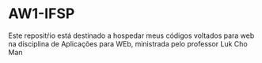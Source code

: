 # AW1-IFSP
Este repositŕio está destinado a hospedar meus códigos voltados para web na disciplina de Aplicações para WEb, ministrada pelo professor Luk Cho Man
